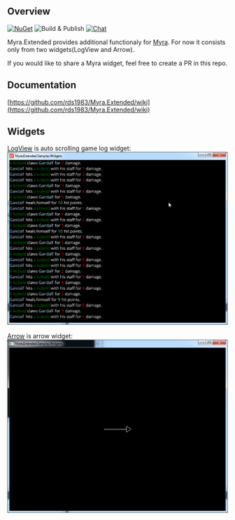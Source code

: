 ## Overview
[![NuGet](https://img.shields.io/nuget/v/Myra.Extended.svg)](https://www.nuget.org/packages/Myra.Extended/)
![Build & Publish](https://github.com/rds1983/Myra.Extended/workflows/Build%20&%20Publish/badge.svg)
[![Chat](https://img.shields.io/discord/628186029488340992.svg)](https://discord.gg/ZeHxhCY)

Myra.Extended provides additional functionaly for [Myra](https://github.com/rds1983/Myra).
For now it consists only from two widgets(LogView and Arrow).

If you would like to share a Myra widget, feel free to create a PR in this repo.

## Documentation
[https://github.com/rds1983/Myra.Extended/wiki](https://github.com/rds1983/Myra.Extended/wiki)

## Widgets
[LogView](/src/Widgets/LogView.cs) is auto scrolling game log widget:
![](/images/LogView.gif)

[Arrow](/src/Widgets/Arrow.cs) is arrow widget:
![](/images/Arrow.png)
